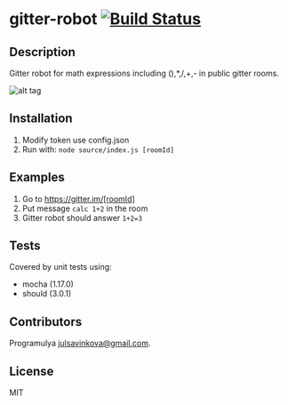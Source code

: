 # gitter-robot [![Build Status](https://travis-ci.org/programulya/gitter-robot.svg?branch=master)](https://travis-ci.org/programulya/gitter-robot)

## Description

Gitter robot for math expressions including (),*,/,+,- in public gitter rooms.

![alt tag](https://s-media-cache-ak0.pinimg.com/236x/c9/65/f4/c965f46a96eb3f324f63c0127d06172e.jpg)

## Installation

1. Modify token use config.json
2. Run with: `node source/index.js [roomId]`

## Examples

1. Go to https://gitter.im/[roomId]
2. Put message `calc 1+2` in the room
3. Gitter robot should answer `1+2=3`

## Tests

Covered by unit tests using:
- mocha (1.17.0)
- should (3.0.1)

## Contributors

Programulya <julsavinkova@gmail.com>.

## License

MIT